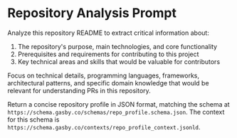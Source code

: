# Repository Analysis Prompt

Analyze this repository README to extract critical information about:
1. The repository's purpose, main technologies, and core functionality
2. Prerequisites and requirements for contributing to this project
3. Key technical areas and skills that would be valuable for contributors

Focus on technical details, programming languages, frameworks, architectural patterns, and specific domain knowledge that would be relevant for understanding PRs in this repository.

Return a concise repository profile in JSON format, matching the schema at `https://schema.gasby.co/schemas/repo_profile.schema.json`. The context for this schema is `https://schema.gasby.co/contexts/repo_profile_context.jsonld`.

